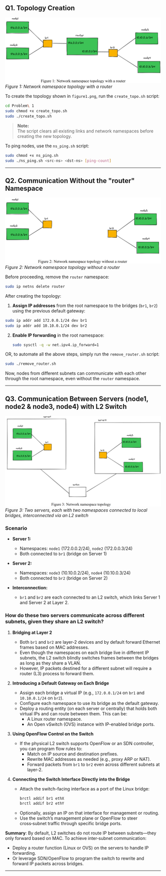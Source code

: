 ## Q1. Topology Creation

![Network namespace topology with a router](figure1.png)
*Figure 1: Network namespace topology with a router*

To create the topology shown in `figure1.png`, run the `create_topo.sh` script:

```bash
cd Problem\ 1
sudo chmod +x create_topo.sh
sudo ./create_topo.sh
```

> **Note:**  
> The script clears all existing links and network namespaces before creating the new topology.

To ping nodes, use the `ns_ping.sh` script:

```bash
sudo chmod +x ns_ping.sh
sudo ./ns_ping.sh <src-ns> <dst-ns> [ping-count]
```

---

## Q2. Communication Without the "router" Namespace

![Network namespace topology without a router](figure2.png)
*Figure 2: Network namespace topology without a router*

Before proceeding, remove the `router` namespace:

```bash
sudo ip netns delete router
```

After creating the topology:

1. **Assign IP addresses** from the root namespace to the bridges (`br1`, `br2`) using the previous default gateway:
```bash
sudo ip addr add 172.0.0.1/24 dev br1
sudo ip addr add 10.10.0.1/24 dev br2
```
2. **Enable IP forwarding** in the root namespace:

    ```bash
    sudo sysctl -q -w net.ipv4.ip_forward=1
    ```

OR, to automate all the above steps, simply run the `remove_router.sh` script:
```bash
sudo ./remove_router.sh
```

Now, nodes from different subnets can communicate with each other through the root namespace, even without the `router` namespace.

---

## Q3. Communication Between Servers (node1, node2 & node3, node4) with L2 Switch

![Network namespace topology with two servers and L2 switch](figure3.png)
*Figure 3: Two servers, each with two namespaces connected to local bridges, interconnected via an L2 switch*

### Scenario

- **Server 1:**  
  - Namespaces: `node1` (172.0.0.2/24), `node2` (172.0.0.3/24)  
  - Both connected to `br1` (bridge on Server 1)

- **Server 2:**  
  - Namespaces: `node3` (10.10.0.2/24), `node4` (10.10.0.3/24)  
  - Both connected to `br2` (bridge on Server 2)

- **Interconnection:**  
  - `br1` and `br2` are each connected to an L2 switch, which links Server 1 and Server 2 at Layer 2.

### How do these two servers communicate across different subnets, given they share an L2 switch?
1. **Bridging at Layer 2**
   - Both `br1` and `br2` are layer‑2 devices and by default forward Ethernet frames based on MAC addresses.
   - Even though the namespaces on each bridge live in different IP subnets, the L2 switch blindly switches frames between the bridges as long as they share a VLAN.
   - However, IP packets destined for a different subnet will require a router (L3) process to forward them.

2. **Introducing a Default Gateway on Each Bridge**
   - Assign each bridge a virtual IP (e.g., `172.0.0.1/24` on `br1` and `10.10.0.1/24` on `br2`).
   - Configure each namespace to use its bridge as the default gateway.
   - Deploy a routing entity (on each server or centrally) that holds both virtual IPs and can route between them. This can be:
     - A Linux router namespace.
     - An Open vSwitch (OVS) instance with IP-enabled bridge ports.

3. **Using OpenFlow Control on the Switch**
   - If the physical L2 switch supports OpenFlow or an SDN controller, you can program flow rules to:
     - Match on IP source and destination prefixes.
     - Rewrite MAC addresses as needed (e.g., proxy ARP or NAT).
     - Forward packets from `br1` to `br2` even across different subnets at layer‑2.

4. **Connecting the Switch Interface Directly into the Bridge**
   - Attach the switch-facing interface as a port of the Linux bridge:
     ```sh
     brctl addif br1 ethX
     brctl addif br2 ethY
     ```
   - Optionally, assign an IP on that interface for management or routing.
   - Use the switch’s management plane or OpenFlow to steer cross‑subnet traffic through specific bridge ports.

**Summary**: By default, L2 switches do not route IP between subnets—they only forward based on MAC. To achieve inter‑subnet communication:
- Deploy a router function (Linux or OVS) on the servers to handle IP forwarding.
- Or leverage SDN/OpenFlow to program the switch to rewrite and forward IP packets across bridges.

---

